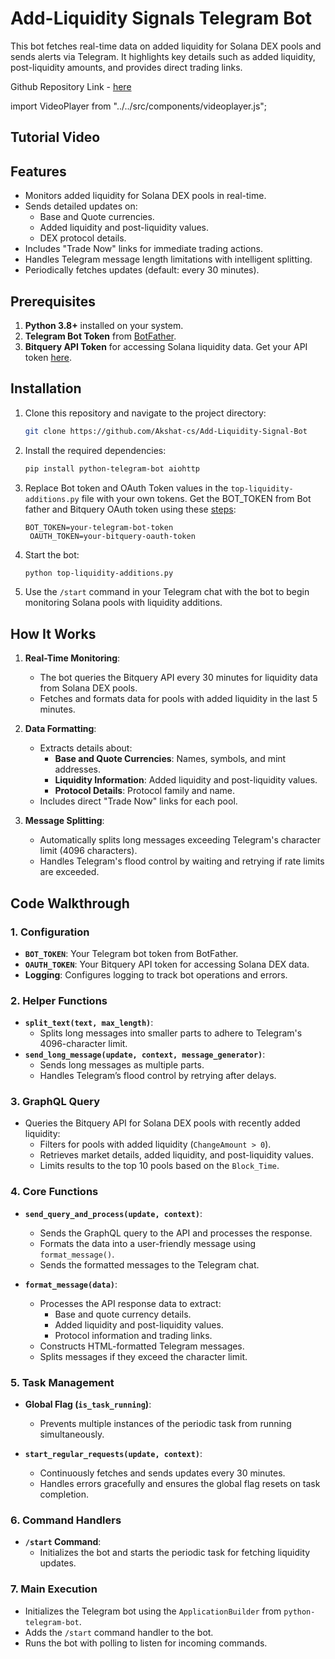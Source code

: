 # Add-Liquidity Signals Telegram Bot

This bot fetches real-time data on added liquidity for Solana DEX pools and sends alerts via Telegram. It highlights key details such as added liquidity, post-liquidity amounts, and provides direct trading links.

Github Repository Link - [here](https://github.com/Akshat-cs/Add-Liquidity-Signal-Bot/tree/main)

import VideoPlayer from "../../src/components/videoplayer.js";

## Tutorial Video

<VideoPlayer url="https://www.youtube.com/watch?v=s5GTjKhUmEo" />

## Features

- Monitors added liquidity for Solana DEX pools in real-time.
- Sends detailed updates on:
  - Base and Quote currencies.
  - Added liquidity and post-liquidity values.
  - DEX protocol details.
- Includes "Trade Now" links for immediate trading actions.
- Handles Telegram message length limitations with intelligent splitting.
- Periodically fetches updates (default: every 30 minutes).

## Prerequisites

1. **Python 3.8+** installed on your system.
2. **Telegram Bot Token** from [BotFather](https://telegram.me/BotFather).
3. **Bitquery API Token** for accessing Solana liquidity data. Get your API token [here](https://docs.bitquery.io/docs/authorisation/how-to-generate/).

## Installation

1. Clone this repository and navigate to the project directory:

   ```bash
   git clone https://github.com/Akshat-cs/Add-Liquidity-Signal-Bot
   ```

2. Install the required dependencies:

   ```bash
   pip install python-telegram-bot aiohttp
   ```

3. Replace Bot token and OAuth Token values in the `top-liquidity-additions.py` file with your own tokens. Get the BOT_TOKEN from Bot father and Bitquery OAuth token using these [steps](https://docs.bitquery.io/docs/authorisation/how-to-generate/):

   ```
   BOT_TOKEN=your-telegram-bot-token
    OAUTH_TOKEN=your-bitquery-oauth-token
   ```

4. Start the bot:

   ```bash
   python top-liquidity-additions.py
   ```

5. Use the `/start` command in your Telegram chat with the bot to begin monitoring Solana pools with liquidity additions.

## How It Works

1. **Real-Time Monitoring**:

   - The bot queries the Bitquery API every 30 minutes for liquidity data from Solana DEX pools.
   - Fetches and formats data for pools with added liquidity in the last 5 minutes.

2. **Data Formatting**:

   - Extracts details about:
     - **Base and Quote Currencies**: Names, symbols, and mint addresses.
     - **Liquidity Information**: Added liquidity and post-liquidity values.
     - **Protocol Details**: Protocol family and name.
   - Includes direct "Trade Now" links for each pool.

3. **Message Splitting**:
   - Automatically splits long messages exceeding Telegram's character limit (4096 characters).
   - Handles Telegram's flood control by waiting and retrying if rate limits are exceeded.

## Code Walkthrough

### 1. **Configuration**

- **`BOT_TOKEN`**: Your Telegram bot token from BotFather.
- **`OAUTH_TOKEN`**: Your Bitquery API token for accessing Solana DEX data.
- **Logging**: Configures logging to track bot operations and errors.

### 2. **Helper Functions**

- **`split_text(text, max_length)`**:
  - Splits long messages into smaller parts to adhere to Telegram's 4096-character limit.
- **`send_long_message(update, context, message_generator)`**:
  - Sends long messages as multiple parts.
  - Handles Telegram’s flood control by retrying after delays.

### 3. **GraphQL Query**

- Queries the Bitquery API for Solana DEX pools with recently added liquidity:
  - Filters for pools with added liquidity (`ChangeAmount > 0`).
  - Retrieves market details, added liquidity, and post-liquidity values.
  - Limits results to the top 10 pools based on the `Block_Time`.

### 4. **Core Functions**

- **`send_query_and_process(update, context)`**:

  - Sends the GraphQL query to the API and processes the response.
  - Formats the data into a user-friendly message using `format_message()`.
  - Sends the formatted messages to the Telegram chat.

- **`format_message(data)`**:
  - Processes the API response data to extract:
    - Base and quote currency details.
    - Added liquidity and post-liquidity values.
    - Protocol information and trading links.
  - Constructs HTML-formatted Telegram messages.
  - Splits messages if they exceed the character limit.

### 5. **Task Management**

- **Global Flag (`is_task_running`)**:

  - Prevents multiple instances of the periodic task from running simultaneously.

- **`start_regular_requests(update, context)`**:
  - Continuously fetches and sends updates every 30 minutes.
  - Handles errors gracefully and ensures the global flag resets on task completion.

### 6. **Command Handlers**

- **`/start` Command**:
  - Initializes the bot and starts the periodic task for fetching liquidity updates.

### 7. **Main Execution**

- Initializes the Telegram bot using the `ApplicationBuilder` from `python-telegram-bot`.
- Adds the `/start` command handler to the bot.
- Runs the bot with polling to listen for incoming commands.
